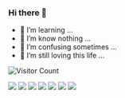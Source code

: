 ### Hi there 👋
- 🌱 I’m learning ...
- 🌱 I’m know nothing ...
- 🌱 I’m confusing sometimes  ...
- 🌱 I’m still loving this life ...

![Visitor Count](https://profile-counter.glitch.me/xsnaruto/count.svg)

![](https://img.shields.io/badge/Swift-FA7343?style=for-the-badge&logo=swift&logoColor=white)
![](https://img.shields.io/badge/JavaScript-F7DF1E?style=for-the-badge&logo=javascript&logoColor=black)
![](https://img.shields.io/badge/Java-ED8B00?style=for-the-badge&logo=java&logoColor=white)
![](https://img.shields.io/badge/Vue.js-35495E?style=for-the-badge&logo=vue.js&logoColor=4FC08D)
![](https://img.shields.io/badge/HTML5-E34F26?style=for-the-badge&logo=html5&logoColor=white)
![](https://img.shields.io/badge/CSS3-1572B6?style=for-the-badge&logo=css3&logoColor=white)
![](https://img.shields.io/badge/jQuery-0769AD?style=for-the-badge&logo=jquery&logoColor=white)
![]()
![]()
![]()
![]()


<!--
![](https://github-readme-stats.vercel.app/api/top-langs/?username=xsnaruto&theme=blue-green)
![](https://github-readme-stats.vercel.app/api?username=xsnaruto&theme=blue-green)
-->

<!--
**xsnaruto/xsnaruto** is a ✨ _special_ ✨ repository because its `README.md` (this file) appears on your GitHub profile.

Here are some ideas to get you started:

- 🔭 I’m currently working on ...
- 🌱 I’m currently learning ...
- 👯 I’m looking to collaborate on ...
- 🤔 I’m looking for help with ...
- 💬 Ask me about ...
- 📫 How to reach me: ...
- 😄 Pronouns: ...
- ⚡ Fun fact: ...
-->
